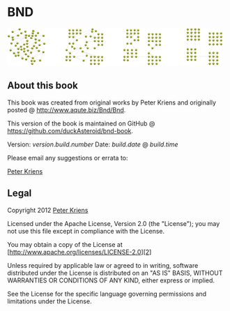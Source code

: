 # BND #

![BND Logo](img/bnd.png)

## About this book ##
This book was created from original works by Peter Kriens and originally posted @ <http://www.aqute.biz/Bnd/Bnd>.

This version of the book is maintained on GitHub @ <https://github.com/duckAsteroid/bnd-book>. 

Version: $version$.$build.number$
Date: $build.date$ @ $build.time$

Please email any suggestions or errata to:

[Peter Kriens][1]

## Legal ##

Copyright 2012 [Peter Kriens][1]

Licensed under the Apache License, Version 2.0 (the "License"); you may not use this file except in compliance with the License.

You may obtain a copy of the License at [http://www.apache.org/licenses/LICENSE-2.0][2]

Unless required by applicable law or agreed to in writing, software    distributed under the License is distributed on an "AS IS" BASIS, WITHOUT WARRANTIES OR CONDITIONS OF ANY KIND, either express or implied.

See the License for the specific language governing permissions and limitations under the License.

  [1]: <mailto:Peter.Kriens@aQute.biz>
  [2]: http://www.apache.org/licenses/LICENSE-2.0
